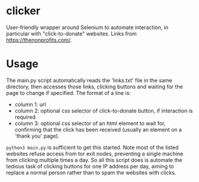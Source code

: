 # clicker
User-friendly wrapper around Selenium to automate interaction, in particular with "click-to-donate" websites. Links from https://thenonprofits.com/.

# Usage
The main.py script automatically reads the 'links.txt' file in the same directory, then accesses those links, clicking buttons and waiting for the page to change if specified. The format of a line is:
* column 1: url
* column 2: optional css selector of click-to-donate button, if interaction is required
* column 3: optional css selector of an html element to wait for, confirming that the click has been received (usually an element on a 'thank you' page).

```python3 main.py``` is sufficient to get this started. Note most of the listed websites refuse access from tor exit nodes, preventing a single machine from clicking multiple times a day. So all this script does is automate the tedious task of clicking buttons for one IP address per day, aiming to replace a normal person rather than to spam the websites with clicks.
